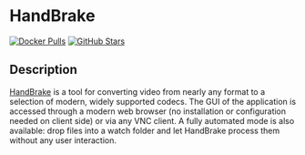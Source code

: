 # HandBrake

[![Docker Pulls](https://img.shields.io/docker/pulls/jlesage/handbrake?style=flat-square&color=607D8B&label=docker%20pulls&logo=docker)](https://hub.docker.com/r//jlesage/handbrake)
[![GitHub Stars](https://img.shields.io/github/stars/jlesage/docker-handbrake?style=flat-square&color=607D8B&label=github%20stars&logo=github)](https://github.com/jlesage/docker-handbrake)

## Description

[HandBrake](https://handbrake.fr/) is a tool for converting video from nearly any format to a selection of modern, widely supported codecs. The GUI of the application is accessed through a modern web browser (no installation or configuration needed on client side) or via any VNC client. A fully automated mode is also available: drop files into a watch folder and let HandBrake process them without any user interaction.
